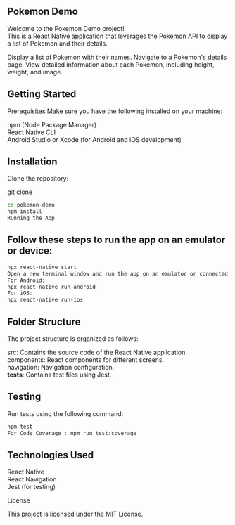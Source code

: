 ## Pokemon Demo

Welcome to the Pokemon Demo project!\
This is a React Native application that leverages the Pokemon API to display a list of Pokemon and their details.

Display a list of Pokemon with their names.
Navigate to a Pokemon's details page.
View detailed information about each Pokemon, including height, weight, and image.

## Getting Started

Prerequisites
Make sure you have the following installed on your machine:

npm (Node Package Manager)\
React Native CLI\
Android Studio or Xcode (for Android and iOS development)


## Installation
Clone the repository:

git [clone](https://github.com/Ajaymishra123/PokemonApp.git)
 
```bash
cd pokemon-demo
npm install
Running the App
```
## Follow these steps to run the app on an emulator or device:

```bash
npx react-native start
Open a new terminal window and run the app on an emulator or connected device:
For Android:
npx react-native run-android
For iOS:
npx react-native run-ios
```
## Folder Structure

The project structure is organized as follows:

src: Contains the source code of the React Native application.\
components: React components for different screens.\
navigation: Navigation configuration.\
__tests__: Contains test files using Jest.

## Testing

Run tests using the following command:

```bash
npm test
For Code Coverage : npm run test:coverage
```
## Technologies Used
React Native\
React Navigation\
Jest (for testing)


License

This project is licensed under the MIT License.